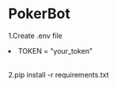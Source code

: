 # PokerBot

1.Create .env file <br>
<li>TOKEN = "your_token"<br><br>

2.pip install -r requirements.txt 
